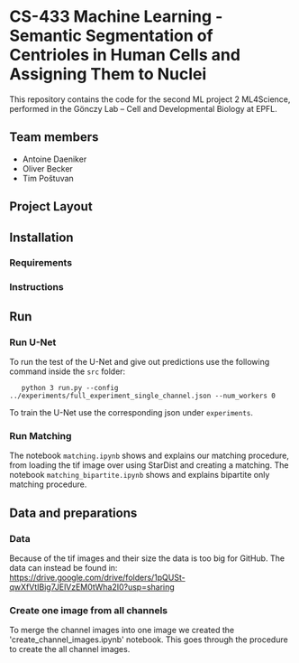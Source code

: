 # CS-433 Machine Learning - Semantic Segmentation of Centrioles in Human Cells and Assigning Them to Nuclei
This repository contains the code for the second ML project 2 ML4Science, performed in the Gönczy Lab – Cell and Developmental Biology at EPFL.

## Team members
* Antoine Daeniker
* Oliver Becker
* Tim Poštuvan

## Project Layout


## Installation

### Requirements


### Instructions


## Run

### Run U-Net
To run the test of the U-Net and give out predictions use the following command inside the `src` folder:
        
       python 3 run.py --config ../experiments/full_experiment_single_channel.json --num_workers 0

To train the U-Net use the corresponding json under `experiments`.
       
### Run Matching
The notebook `matching.ipynb` shows and explains our matching procedure, from loading the tif image over using StarDist and creating a matching. 
The notebook `matching_bipartite.ipynb` shows and explains bipartite only matching procedure. 

## Data and preparations

### Data
Because of the tif images and their size the data is too big for GitHub. The data can instead be found in: https://drive.google.com/drive/folders/1pQUSt-qwXfVtIBig7JElVzEM0tWha2I0?usp=sharing

### Create one image from all channels
To merge the channel images into one image we created the 'create_channel_images.ipynb' notebook. This goes through the procedure to create the all channel images.
